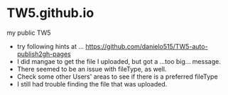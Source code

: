 # TW5.github.io
my public TW5

* try following hints at ... https://github.com/danielo515/TW5-auto-publish2gh-pages
* I did mangae to get the file I uploaded, but got a ...too big... message.
* There seemed to be an issue with fileType, as well.
* Check some other Users' areas to see if there is a preferred fileType
* I still had trouble finding the file that was uploaded.
